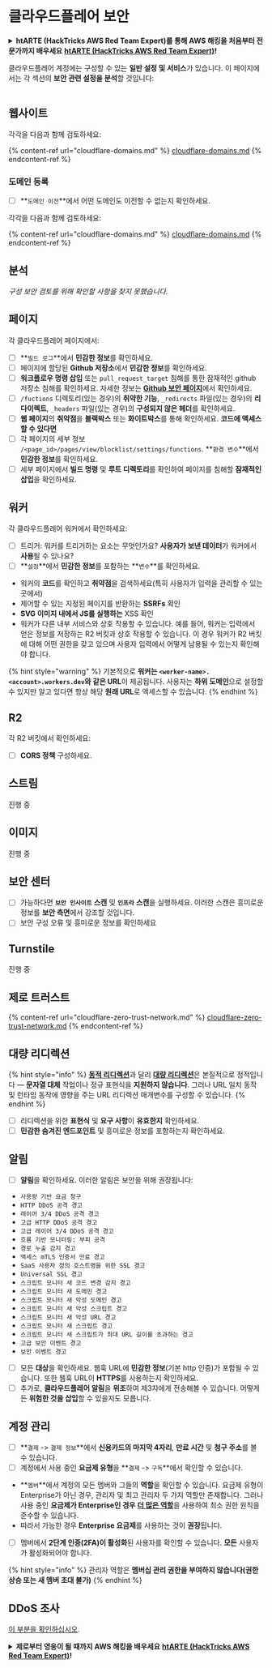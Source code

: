 # 클라우드플레어 보안

<details>

<summary><strong>htARTE (HackTricks AWS Red Team Expert)를 통해 AWS 해킹을 처음부터 전문가까지 배우세요</strong> <a href="https://training.hacktricks.xyz/courses/arte"><strong>htARTE (HackTricks AWS Red Team Expert)</strong></a><strong>!</strong></summary>

HackTricks를 지원하는 다른 방법:

* **회사가 HackTricks에 광고되길 원하거나 HackTricks를 PDF로 다운로드하길 원한다면** [**구독 요금제**](https://github.com/sponsors/carlospolop)를 확인하세요!
* [**공식 PEASS & HackTricks 굿즈**](https://peass.creator-spring.com)를 구매하세요
* [**The PEASS Family**](https://opensea.io/collection/the-peass-family)를 발견하세요, 당사의 독점 [**NFTs**](https://opensea.io/collection/the-peass-family) 컬렉션
* **💬 [Discord 그룹](https://discord.gg/hRep4RUj7f)** 또는 [**텔레그램 그룹**](https://t.me/peass)에 **가입**하거나 **트위터** 🐦 [**@hacktricks\_live**](https://twitter.com/hacktricks\_live)**를 팔로우**하세요.
* **해킹 트릭을 공유하려면** [**HackTricks**](https://github.com/carlospolop/hacktricks) 및 [**HackTricks Cloud**](https://github.com/carlospolop/hacktricks-cloud) github 저장소로 PR을 제출하세요.

</details>

클라우드플레어 계정에는 구성할 수 있는 **일반 설정 및 서비스**가 있습니다. 이 페이지에서는 각 섹션의 **보안 관련 설정을 분석**할 것입니다:

<figure><img src="../../.gitbook/assets/image (117).png" alt=""><figcaption></figcaption></figure>

## 웹사이트

각각을 다음과 함께 검토하세요:

{% content-ref url="cloudflare-domains.md" %}
[cloudflare-domains.md](cloudflare-domains.md)
{% endcontent-ref %}

### 도메인 등록

* [ ] **`도메인 이전`**에서 어떤 도메인도 이전할 수 없는지 확인하세요.

각각을 다음과 함께 검토하세요:

{% content-ref url="cloudflare-domains.md" %}
[cloudflare-domains.md](cloudflare-domains.md)
{% endcontent-ref %}

## 분석

_구성 보안 검토를 위해 확인할 사항을 찾지 못했습니다._

## 페이지

각 클라우드플레어 페이지에서:

* [ ] **`빌드 로그`**에서 **민감한 정보**를 확인하세요.
* [ ] 페이지에 할당된 **Github 저장소**에서 **민감한 정보**를 확인하세요.
* [ ] **워크플로우 명령 삽입** 또는 `pull_request_target` 침해를 통한 잠재적인 github 저장소 침해를 확인하세요. 자세한 정보는 [**Github 보안 페이지**](../github-security/)에서 확인하세요.
* [ ] `/fuctions` 디렉토리(있는 경우)의 **취약한 기능**, `_redirects` 파일(있는 경우)의 **리다이렉트**, `_headers` 파일(있는 경우)의 **구성되지 않은 헤더**를 확인하세요.
* [ ] **웹 페이지**의 **취약점**을 **블랙박스** 또는 **화이트박스**를 통해 확인하세요. **코드에 액세스할 수 있다면**
* [ ] 각 페이지의 세부 정보 `/<page_id>/pages/view/blocklist/settings/functions`. **`환경 변수`**에서 **민감한 정보**를 확인하세요.
* [ ] 세부 페이지에서 **빌드 명령** 및 **루트 디렉토리**를 확인하여 페이지를 침해할 **잠재적인 삽입**을 확인하세요.

## **워커**

각 클라우드플레어 워커에서 확인하세요:

* [ ] 트리거: 워커를 트리거하는 요소는 무엇인가요? **사용자가 보낸 데이터**가 워커에서 **사용**될 수 있나요?
* [ ] **`설정`**에서 **민감한 정보**를 포함하는 **`변수`**를 확인하세요.
* 워커의 **코드**를 확인하고 **취약점**을 검색하세요(특히 사용자가 입력을 관리할 수 있는 곳에서)
* 제어할 수 있는 지정된 페이지를 반환하는 **SSRFs** 확인
* **SVG 이미지 내에서 JS를 실행하는** XSS 확인
* 워커가 다른 내부 서비스와 상호 작용할 수 있습니다. 예를 들어, 워커는 입력에서 얻은 정보를 저장하는 R2 버킷과 상호 작용할 수 있습니다. 이 경우 워커가 R2 버킷에 대해 어떤 권한을 갖고 있으며 사용자 입력에서 어떻게 남용될 수 있는지 확인해야 합니다.

{% hint style="warning" %}
기본적으로 **워커는 `<worker-name>.<account>.workers.dev`와 같은 URL**이 제공됩니다. 사용자는 **하위 도메인**으로 설정할 수 있지만 알고 있다면 항상 해당 **원래 URL**로 액세스할 수 있습니다.
{% endhint %}

## R2

각 R2 버킷에서 확인하세요:

* [ ] **CORS 정책** 구성하세요.

## 스트림

진행 중

## 이미지

진행 중

## 보안 센터

* [ ] 가능하다면 **`보안 인사이트`** **스캔** 및 **`인프라`** **스캔**을 실행하세요. 이러한 스캔은 흥미로운 정보를 **보안 측면**에서 강조할 것입니다.
* [ ] 보안 구성 오류 및 흥미로운 정보를 확인하세요

## Turnstile

진행 중

## **제로 트러스트**

{% content-ref url="cloudflare-zero-trust-network.md" %}
[cloudflare-zero-trust-network.md](cloudflare-zero-trust-network.md)
{% endcontent-ref %}

## 대량 리디렉션

{% hint style="info" %}
[**동적 리디렉션**](https://developers.cloudflare.com/rules/url-forwarding/dynamic-redirects/)과 달리 [**대량 리디렉션**](https://developers.cloudflare.com/rules/url-forwarding/bulk-redirects/)은 본질적으로 정적입니다 — **문자열 대체** 작업이나 정규 표현식을 **지원하지 않습니다**. 그러나 URL 일치 동작 및 런타임 동작에 영향을 주는 URL 리디렉션 매개변수를 구성할 수 있습니다.
{% endhint %}

* [ ] 리디렉션을 위한 **표현식** 및 **요구 사항**이 **유효한지** 확인하세요.
* [ ] **민감한 숨겨진 엔드포인트** 및 흥미로운 정보를 포함하는지 확인하세요.

## 알림

* [ ] **알림**을 확인하세요. 이러한 알림은 보안을 위해 권장됩니다:
* `사용량 기반 요금 청구`
* `HTTP DDoS 공격 경고`
* `레이어 3/4 DDoS 공격 경고`
* `고급 HTTP DDoS 공격 경고`
* `고급 레이어 3/4 DDoS 공격 경고`
* `흐름 기반 모니터링: 부피 공격`
* `경로 누출 감지 경고`
* `액세스 mTLS 인증서 만료 경고`
* `SaaS 사용자 정의 호스트명을 위한 SSL 경고`
* `Universal SSL 경고`
* `스크립트 모니터 새 코드 변경 감지 경고`
* `스크립트 모니터 새 도메인 경고`
* `스크립트 모니터 새 악성 도메인 경고`
* `스크립트 모니터 새 악성 스크립트 경고`
* `스크립트 모니터 새 악성 URL 경고`
* `스크립트 모니터 새 스크립트 경고`
* `스크립트 모니터 새 스크립트가 최대 URL 길이를 초과하는 경고`
* `고급 보안 이벤트 경고`
* `보안 이벤트 경고`
* [ ] 모든 **대상**을 확인하세요. 웹훅 URL에 **민감한 정보**(기본 http 인증)가 포함될 수 있습니다. 또한 웹훅 URL이 **HTTPS**를 사용하는지 확인하세요.
* [ ] 추가로, **클라우드플레어 알림**을 **위조**하여 제3자에게 전송해볼 수 있습니다. 어떻게든 **위험한 것을 삽입**할 수 있을지도 모릅니다.

## 계정 관리

* [ ] **`결제` -> `결제 정보`**에서 **신용카드의 마지막 4자리**, **만료 시간** 및 **청구 주소**를 볼 수 있습니다.
* [ ] 계정에서 사용 중인 **요금제 유형**을 **`결제` -> `구독`**에서 확인할 수 있습니다.
* **`멤버`**에서 계정의 모든 멤버와 그들의 **역할**을 확인할 수 있습니다. 요금제 유형이 Enterprise가 아닌 경우, 관리자 및 최고 관리자 두 가지 역할만 존재합니다. 그러나 사용 중인 **요금제가 Enterprise인 경우** [**더 많은 역할**](https://developers.cloudflare.com/fundamentals/account-and-billing/account-setup/account-roles/)을 사용하여 최소 권한 원칙을 준수할 수 있습니다.
* 따라서 가능한 경우 **Enterprise 요금제**를 사용하는 것이 **권장**됩니다.
* [ ] 멤버에서 **2단계 인증(2FA)이 활성화**된 사용자를 확인할 수 있습니다. **모든** 사용자가 활성화되어야 합니다.

{% hint style="info" %}
관리자 역할은 **멤버십 관리 권한을 부여하지 않습니다(권한 상승 또는 새 멤버 초대 불가)**
{% endhint %}
## DDoS 조사

[이 부분을 확인하십시오](cloudflare-domains.md#cloudflare-ddos-protection).

<details>

<summary><strong>제로부터 영웅이 될 때까지 AWS 해킹을 배우세요</strong> <a href="https://training.hacktricks.xyz/courses/arte"><strong>htARTE (HackTricks AWS Red Team Expert)</strong></a><strong>!</strong></summary>

HackTricks를 지원하는 다른 방법:

* **회사가 HackTricks에 광고되길 원하거나** **PDF 형식의 HackTricks를 다운로드하길 원한다면** [**구독 요금제**](https://github.com/sponsors/carlospolop)를 확인하세요!
* [**공식 PEASS & HackTricks 굿즈**](https://peass.creator-spring.com)를 구매하세요
* [**The PEASS Family**](https://opensea.io/collection/the-peass-family)를 발견하세요, 저희의 독점 [**NFTs**](https://opensea.io/collection/the-peass-family) 컬렉션
* **💬 [**디스코드 그룹**](https://discord.gg/hRep4RUj7f)에 가입하거나 [**텔레그램 그룹**](https://t.me/peass)에 가입하거나** **트위터** 🐦 [**@hacktricks\_live**](https://twitter.com/hacktricks\_live)**를 팔로우하세요.**
* **해킹 트릭을 공유하려면** [**HackTricks**](https://github.com/carlospolop/hacktricks) 및 [**HackTricks Cloud**](https://github.com/carlospolop/hacktricks-cloud) github 저장소에 PR을 제출하세요.

</details>
